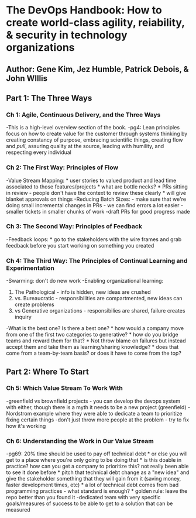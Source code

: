 # The DevOps Handbook: How to create world-class agility, reiability, & security in technology organizations

## Author: Gene Kim, Jez Humble, Patrick Debois, & John WIllis


## Part 1: The Three Ways

### Ch 1: Agile, Continuous Delivery, and the Three Ways
-This is a high-level overview section of the book.
-pg4: Lean principles focus on how to create value for the customer through systems thinking by creating constancy of purpose, embracing scientific things, creating flow and _pull_, assuring quality at the source, leading with humility, and respecting every individual

### Ch 2: The First Way: Principles of Flow
-Value Stream Mapping: 
    * user stories to valued product and lead time associated to those features/projects
    * what are bottle necks? 
        * PRs sitting in review - people don't have the context to review these clearly
        * will give blanket approvals on things
-Reducing Batch Sizes:
    - make sure that we're doing small incremental changes in PRs
    - we can find errors a lot easier
    -smaller tickets in smaller chunks of work
    -draft PRs for good progress made

### Ch 3: The Second Way: Principles of Feedback
-Feedback loops:
    * go to the stakeholders with the wire frames and grab feedback before you start working on something you created

### Ch 4: The Third Way: The Principles of Continual Learning and Experimentation
-Swarming: don't do new work
-Enabling organizational learning: 

1. The Pathological - info is hidden, new ideas are crushed
2. vs. Bureaucratic - responsibilities are compartmented, new ideas can create problems
3. vs Generative organizations - responsibilies are shared, failure creates inquiry

-What is the best one? Is there a best one?
    * how would a company move from one of the first two categories to generative? 
    * how do you bridge teams and reward them for that? 
    * Not throw blame on failures but instead accept them and take them as learning/sharing knowledge?
        * does that come from a team-by-team basis? or does it have to come from the top?


## Part 2: Where To Start

### Ch 5: Which Value Stream To Work With
-greenfield vs brownfield projects - you can develop the devops system with either, though there is a myth it needs to be a new project (greenfield)
-Nordstrom example where they were able to dedicate a team to prioritize fixing certain things
-don't just throw more people at the problem - try to fix how it's working

### Ch 6: Understanding the Work in Our Value Stream
-pg69: 20% time should be used to pay off technical debt
    * or else you will get to a place where you're only going to be doing that
    * is this doable in practice? how can you get a company to prioritize this? not really been able to see it done before
    * pitch that technical debt change as a "new idea" and give the stakeholder something that they will gain from it (saving money, faster development times, etc)
    * a lot of technical debt comes from bad programming practices - what standard is enough?
    * golden rule: leave the repo better than you found it
-dedicated team with very specific goals/measures of success to be able to get to a solution that can be measured
